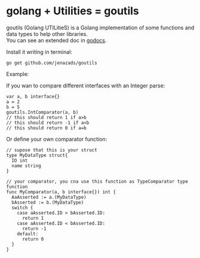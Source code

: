 # golang + Utilities = goutils

goutils (Golang UTILitieS) is a Golang implementation of some functions and data types to help other libraries.  
You can see an extended doc in [godocs](https://godoc.org/github.com/Jenazads/goutils).

Install it writing in terminal:

    go get github.com/jenazads/goutils

Example:

If you wan to compare different interfaces with an Integer parse:

    var a, b interface{}
    a = 2
    b = 5
    goutils.IntComparator(a, b)
    // this should return 1 if a>b
    // this should return -1 if a<b
    // this should return 0 if a=b
    
Or define your own comparator function:

    // supose that this is your struct
    type MyDataType struct{
      ID int
      name string
    }

    // your comparator, you cna use this function as TypeComparator type function
    func MyComparator(a, b interface{}) int {
      AaAsserted := a.(MyDataType)
      bAsserted := b.(MyDataType)
      switch {
        case aAsserted.ID > bAsserted.ID:
          return 1
        case aAsserted.ID < bAsserted.ID:
          return -1
        default:
          return 0
      }
    }
